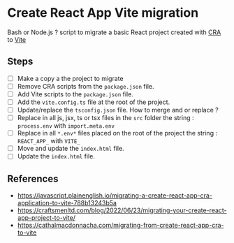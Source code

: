 # Create React App Vite migration

Bash or Node.js ? script to migrate a basic React project created with [CRA](https://create-react-app.dev/) to [Vite](https://vitejs.dev/)

## Steps

- [ ] Make a copy a the project to migrate
- [ ] Remove CRA scripts from the `package.json` file.
- [ ] Add Vite scripts to the `package.json` file.
- [ ] Add the `vite.config.ts` file at the root of the project.
- [ ] Update/replace the `tsconfig.json` file. How to merge and or replace ?
- [ ] Replace in all js, jsx, ts or tsx files in the `src` folder the string : `process.env` with `import.meta.env`
- [ ] Replace in all `*.env*` files placed on the root of the project the string : `REACT_APP_` with `VITE_`
- [ ] Move and update the `index.html` file.
- [ ] Update the `index.html` file.

## References

- <https://javascript.plainenglish.io/migrating-a-create-react-app-cra-application-to-vite-788b13243b5a>
- <https://craftsmenltd.com/blog/2022/06/23/migrating-your-create-react-app-project-to-vite/>
- <https://cathalmacdonnacha.com/migrating-from-create-react-app-cra-to-vite>
